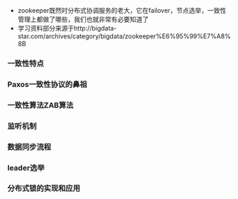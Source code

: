 - zookeeper既然时分布式协调服务的老大，它在failover，节点选举，一致性管理上都做了哪些，我们也就非常有必要知道了
- 学习资料部分来源于http://bigdata-star.com/archives/category/bigdata/zookeeper%E6%95%99%E7%A8%8B

### 一致性特点
### Paxos一致性协议的鼻祖
### 一致性算法ZAB算法
### 监听机制
### 数据同步流程
### leader选举
### 分布式锁的实现和应用